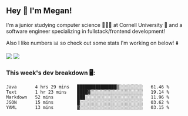 ## Hey 👋 I'm Megan! 
I'm a junior studying computer science 👩🏻‍💻 at Cornell University 🐻 and a software engineer specializing in fullstack/frontend development!

Also I like numbers 📊 so check out some stats I'm working on below! ⬇️

<img src="https://github-readme-stats.vercel.app/api?username=meganyin13&show_icons=true&hide=stars&count_private=true" />

<img src="https://github-readme-stats.vercel.app/api/top-langs/?username=meganyin13&layout=compact&hide=Jupyter%20Notebook" />

### This week's dev breakdown 🖥:
<!--START_SECTION:waka-->
```text
Java       4 hrs 29 mins   ███████████████▒░░░░░░░░░   61.46 % 
Text       1 hr 23 mins    ████▓░░░░░░░░░░░░░░░░░░░░   19.14 % 
Markdown   52 mins         ███░░░░░░░░░░░░░░░░░░░░░░   11.96 % 
JSON       15 mins         █░░░░░░░░░░░░░░░░░░░░░░░░   03.62 % 
YAML       13 mins         ▓░░░░░░░░░░░░░░░░░░░░░░░░   03.15 % 
```
<!--END_SECTION:waka-->